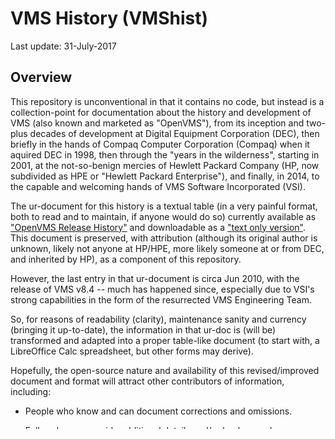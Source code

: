 # VMS History (VMShist)

Last update: 31-July-2017

## Overview

This repository is unconventional in that it contains no code, but instead is a collection-point for documentation about the history and development of VMS (also known and marketed as "OpenVMS"), from its inception and two-plus decades of development at Digital Equipment Corporation (DEC), then briefly in the hands of Compaq Computer Corporation (Compaq) when it aquired DEC in 1998, then through the "years in the wilderness", starting in 2001, at the not-so-benign mercies of Hewlett Packard Company (HP, now subdivided as HPE or "Hewlett Packard Enterprise"), and finally, in 2014, to the capable and welcoming hands of VMS Software Incorporated (VSI).

The ur-document for this history is a textual table (in a very painful format, both to read and to maintain, if anyone would do so) currently available as ["OpenVMS Release History"](http://h41379.www4.hpe.com/openvms/os/openvms-release-history.html) and downloadable as a ["text only version"](http://h41379.www4.hpe.com/openvms/os/openvms-release-history.txt).  This document is preserved, with attribution (although its original author is unknown, likely not anyone at HP/HPE, more likely someone at or from DEC, and inherited by HP), as a component of this repository.

However, the last entry in that ur-document is circa Jun 2010, with the release of VMS v8.4 -- much has happened since, especially due to VSI's strong capabilities in the form of the resurrected VMS Engineering Team.

So, for reasons of readability (clarity), maintenance sanity and currency (bringing it up-to-date), the information in that ur-doc is (will be) transformed and adapted into a proper table-like document (to start with, a LibreOffice Calc spreadsheet, but other forms may derive).

Hopefully, the open-source nature and availability of this revised/improved document and format will attract other contributors of information, including:

* People who know and can document corrections and omissions.

* Folks who can provide additional details and/or background.

* Especially from VSI's VMS Engineering Team and from active users (sys-admins, programmers, etc.) of VMS, new features, functionality and capabilities as these are released and available.
